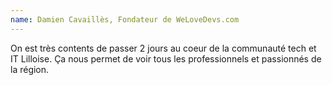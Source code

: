 ```yaml
---
name: Damien Cavaillès, Fondateur de WeLoveDevs.com
---
```


On est très contents de passer 2 jours au coeur de la communauté tech et IT Lilloise. Ça nous permet de voir tous les professionnels et passionnés de la région.
